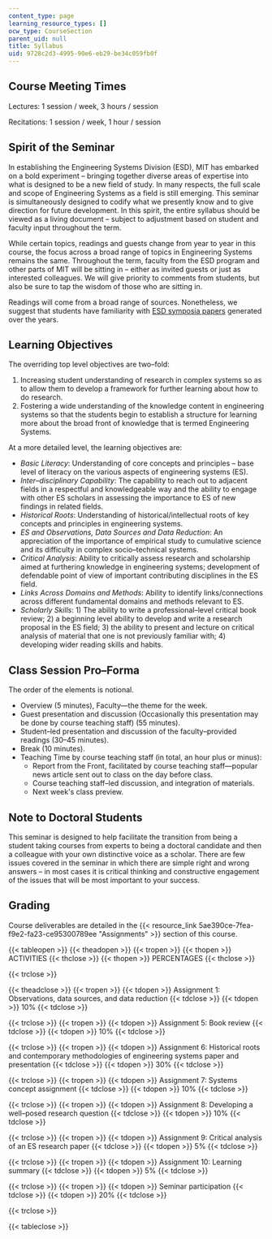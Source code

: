 ```yaml
---
content_type: page
learning_resource_types: []
ocw_type: CourseSection
parent_uid: null
title: Syllabus
uid: 9728c2d3-4995-90e6-eb29-be34c059fb0f
---
```


Course Meeting Times
--------------------

Lectures: 1 session / week, 3 hours / session

Recitations: 1 session / week, 1 hour / session

Spirit of the Seminar
---------------------

In establishing the Engineering Systems Division (ESD), MIT has embarked on a bold experiment – bringing together diverse areas of expertise into what is designed to be a new field of study. In many respects, the full scale and scope of Engineering Systems as a field is still emerging. This seminar is simultaneously designed to codify what we presently know and to give direction for future development. In this spirit, the entire syllabus should be viewed as a living document – subject to adjustment based on student and faculty input throughout the term.

While certain topics, readings and guests change from year to year in this course, the focus across a broad range of topics in Engineering Systems remains the same. Throughout the term, faculty from the ESD program and other parts of MIT will be sitting in – either as invited guests or just as interested colleagues. We will give priority to comments from students, but also be sure to tap the wisdom of those who are sitting in.

Readings will come from a broad range of sources. Nonetheless, we suggest that students have familiarity with [ESD symposia papers](https://web.archive.org/web/20160313214604/http://esd.mit.edu/resources/symposia.html) generated over the years.

Learning Objectives
-------------------

The overriding top level objectives are two–fold:

1.  Increasing student understanding of research in complex systems so as to allow them to develop a framework for further learning about how to do research.
2.  Fostering a wide understanding of the knowledge content in engineering systems so that the students begin to establish a structure for learning more about the broad front of knowledge that is termed Engineering Systems.

At a more detailed level, the learning objectives are:

*   _Basic Literacy_: Understanding of core concepts and principles – base level of literacy on the various aspects of engineering systems (ES).
*   _Inter–disciplinary Capability_: The capability to reach out to adjacent fields in a respectful and knowledgeable way and the ability to engage with other ES scholars in assessing the importance to ES of new findings in related fields.
*   _Historical Roots_: Understanding of historical/intellectual roots of key concepts and principles in engineering systems.
*   _ES and Observations, Data Sources and Data Reduction_: An appreciation of the importance of empirical study to cumulative science and its difficulty in complex socio–technical systems.
*   _Critical Analysis_: Ability to critically assess research and scholarship aimed at furthering knowledge in engineering systems; development of defendable point of view of important contributing disciplines in the ES field.
*   _Links Across Domains and Methods_: Ability to identify links/connections across different fundamental domains and methods relevant to ES.
*   _Scholarly Skills_: 1) The ability to write a professional–level critical book review; 2) a beginning level ability to develop and write a research proposal in the ES field; 3) the ability to present and lecture on critical analysis of material that one is not previously familiar with; 4) developing wider reading skills and habits.

Class Session Pro–Forma
-----------------------

The order of the elements is notional.

*   Overview (5 minutes), Faculty—the theme for the week.
*   Guest presentation and discussion (Occasionally this presentation may be done by course teaching staff) (55 minutes).
*   Student–led presentation and discussion of the faculty–provided readings (30–45 minutes).
*   Break (10 minutes).
*   Teaching Time by course teaching staff (in total, an hour plus or minus):
    *   Report from the Front, facilitated by course teaching staff—popular news article sent out to class on the day before class.
    *   Course teaching staff–led discussion, and integration of materials.
    *   Next week's class preview.

Note to Doctoral Students
-------------------------

This seminar is designed to help facilitate the transition from being a student taking courses from experts to being a doctoral candidate and then a colleague with your own distinctive voice as a scholar. There are few issues covered in the seminar in which there are simple right and wrong answers – in most cases it is critical thinking and constructive engagement of the issues that will be most important to your success.

Grading
-------

Course deliverables are detailed in the {{< resource_link 5ae390ce-7fea-f9e2-fa23-ce95300789ee "Assignments" >}} section of this course.

{{< tableopen >}}
{{< theadopen >}}
{{< tropen >}}
{{< thopen >}}
ACTIVITIES
{{< thclose >}}
{{< thopen >}}
PERCENTAGES
{{< thclose >}}

{{< trclose >}}

{{< theadclose >}}
{{< tropen >}}
{{< tdopen >}}
Assignment 1: Observations, data sources, and data reduction
{{< tdclose >}}
{{< tdopen >}}
10%
{{< tdclose >}}

{{< trclose >}}
{{< tropen >}}
{{< tdopen >}}
Assignment 5: Book review
{{< tdclose >}}
{{< tdopen >}}
10%
{{< tdclose >}}

{{< trclose >}}
{{< tropen >}}
{{< tdopen >}}
Assignment 6: Historical roots and contemporary methodologies of engineering systems paper and presentation
{{< tdclose >}}
{{< tdopen >}}
30%
{{< tdclose >}}

{{< trclose >}}
{{< tropen >}}
{{< tdopen >}}
Assignment 7: Systems concept assignment
{{< tdclose >}}
{{< tdopen >}}
10%
{{< tdclose >}}

{{< trclose >}}
{{< tropen >}}
{{< tdopen >}}
Assignment 8: Developing a well–posed research question
{{< tdclose >}}
{{< tdopen >}}
10%
{{< tdclose >}}

{{< trclose >}}
{{< tropen >}}
{{< tdopen >}}
Assignment 9: Critical analysis of an ES research paper
{{< tdclose >}}
{{< tdopen >}}
5%
{{< tdclose >}}

{{< trclose >}}
{{< tropen >}}
{{< tdopen >}}
Assignment 10: Learning summary
{{< tdclose >}}
{{< tdopen >}}
5%
{{< tdclose >}}

{{< trclose >}}
{{< tropen >}}
{{< tdopen >}}
Seminar participation
{{< tdclose >}}
{{< tdopen >}}
20%
{{< tdclose >}}

{{< trclose >}}

{{< tableclose >}}